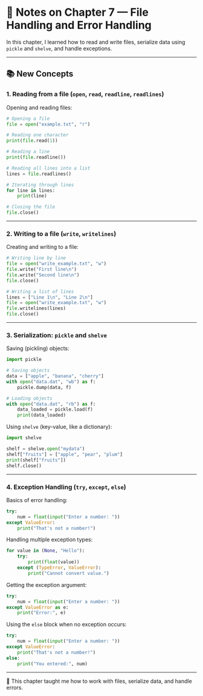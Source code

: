 # 📝 Notes on Chapter 7 — File Handling and Error Handling

In this chapter, I learned how to read and write files, serialize data using `pickle` and `shelve`, and handle exceptions.

---

## 📚 New Concepts

### 1. Reading from a file (`open`, `read`, `readline`, `readlines`)

Opening and reading files:

```python
# Opening a file
file = open("example.txt", "r")

# Reading one character
print(file.read(1))

# Reading a line
print(file.readline())

# Reading all lines into a list
lines = file.readlines()

# Iterating through lines
for line in lines:
    print(line)

# Closing the file
file.close()
````

---

### 2. Writing to a file (`write`, `writelines`)

Creating and writing to a file:

```python
# Writing line by line
file = open("write_example.txt", "w")
file.write("First line\n")
file.write("Second line\n")
file.close()

# Writing a list of lines
lines = ["Line 1\n", "Line 2\n"]
file = open("write_example.txt", "w")
file.writelines(lines)
file.close()
```

---

### 3. Serialization: `pickle` and `shelve`

Saving (pickling) objects:

```python
import pickle

# Saving objects
data = ["apple", "banana", "cherry"]
with open("data.dat", "wb") as f:
    pickle.dump(data, f)

# Loading objects
with open("data.dat", "rb") as f:
    data_loaded = pickle.load(f)
    print(data_loaded)
```

Using `shelve` (key-value, like a dictionary):

```python
import shelve

shelf = shelve.open("mydata")
shelf["fruits"] = ["apple", "pear", "plum"]
print(shelf["fruits"])
shelf.close()
```

---

### 4. Exception Handling (`try`, `except`, `else`)

Basics of error handling:

```python
try:
    num = float(input("Enter a number: "))
except ValueError:
    print("That's not a number!")
```

Handling multiple exception types:

```python
for value in (None, "Hello"):
    try:
        print(float(value))
    except (TypeError, ValueError):
        print("Cannot convert value.")
```

Getting the exception argument:

```python
try:
    num = float(input("Enter a number: "))
except ValueError as e:
    print("Error:", e)
```

Using the `else` block when no exception occurs:

```python
try:
    num = float(input("Enter a number: "))
except ValueError:
    print("That's not a number!")
else:
    print("You entered:", num)
```

---

📌 This chapter taught me how to work with files, serialize data, and handle errors.
